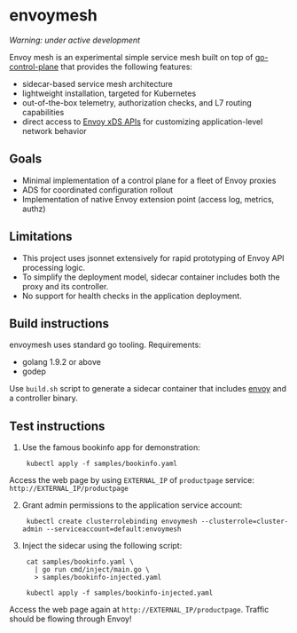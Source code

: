 # envoymesh

_Warning: under active development_

Envoy mesh is an experimental simple service mesh built on top of
[go-control-plane](https://github.com/envoyproxy/go-control-plane) that
provides the following features:

- sidecar-based service mesh architecture
- lightweight installation, targeted for Kubernetes
- out-of-the-box telemetry, authorization checks, and L7 routing capabilities
- direct access to [Envoy xDS
  APIs](https://github.com/envoyproxy/data-plane-api) for customizing
  application-level network behavior

## Goals
- Minimal implementation of a control plane for a fleet of Envoy proxies
- ADS for coordinated configuration rollout
- Implementation of native Envoy extension point (access log, metrics, authz)

## Limitations

- This project uses jsonnet extensively for rapid prototyping of Envoy API
  processing logic.
- To simplify the deployment model, sidecar container includes both the proxy
  and its controller.
- No support for health checks in the application deployment.

## Build instructions

envoymesh uses standard go tooling. Requirements:
- golang 1.9.2 or above
- godep

Use `build.sh` script to generate a sidecar container that includes
[envoy](https://www.envoyproxy.io/) and a controller binary.

## Test instructions

1. Use the famous bookinfo app for demonstration:

        kubectl apply -f samples/bookinfo.yaml

Access the web page by using `EXTERNAL_IP` of `productpage` service:
`http://EXTERNAL_IP/productpage`

2. Grant admin permissions to the application service account:
    
        kubectl create clusterrolebinding envoymesh --clusterrole=cluster-admin --serviceaccount=default:envoymesh

3. Inject the sidecar using the following script:

        cat samples/bookinfo.yaml \
          | go run cmd/inject/main.go \
          > samples/bookinfo-injected.yaml 

        kubectl apply -f samples/bookinfo-injected.yaml

Access the web page again at `http://EXTERNAL_IP/productpage`. Traffic should
be flowing through Envoy!

